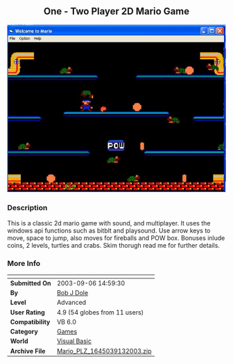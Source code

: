 ﻿<div align="center">

## One \- Two Player 2D Mario Game

<img src="PIC200391314469390.JPG">
</div>

### Description

This is a classic 2d mario game with sound, and multiplayer. It uses the windows api functions such as bitblt and playsound. Use arrow keys to move, space to jump, also moves for fireballs and POW box. Bonuses inlude coins, 2 levels, turtles and crabs. Skim thorugh read me for further details.
 
### More Info
 


<span>             |<span>
---                |---
**Submitted On**   |2003-09-06 14:59:30
**By**             |[Bob J Dole](https://github.com/Planet-Source-Code/PSCIndex/blob/master/ByAuthor/bob-j-dole.md)
**Level**          |Advanced
**User Rating**    |4.9 (54 globes from 11 users)
**Compatibility**  |VB 6\.0
**Category**       |[Games](https://github.com/Planet-Source-Code/PSCIndex/blob/master/ByCategory/games__1-38.md)
**World**          |[Visual Basic](https://github.com/Planet-Source-Code/PSCIndex/blob/master/ByWorld/visual-basic.md)
**Archive File**   |[Mario\_PLZ\_1645039132003\.zip](https://github.com/Planet-Source-Code/bob-j-dole-one-two-player-2d-mario-game__1-48469/archive/master.zip)








